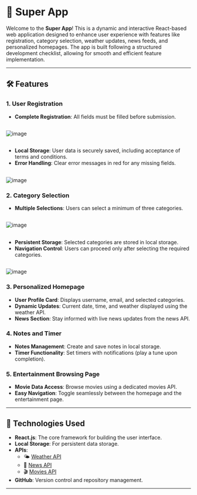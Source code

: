 # 🌟 Super App

Welcome to the **Super App**! This is a dynamic and interactive React-based web application designed to enhance user experience with features like registration, category selection, weather updates, news feeds, and personalized homepages. The app is built following a structured development checklist, allowing for smooth and efficient feature implementation.

---

## 🛠 Features

### 1. **User Registration**
- **Complete Registration**: All fields must be filled before submission.
##
![image](https://github.com/user-attachments/assets/123af830-dc7f-47f1-8cca-e1f02bdadfe0)

##
- **Local Storage**: User data is securely saved, including acceptance of terms and conditions.
- **Error Handling**: Clear error messages in red for any missing fields.
##
![image](https://github.com/user-attachments/assets/d2c0d081-d72c-4f93-b8f4-3db8b836b923)
###

### 2. **Category Selection**
- **Multiple Selections**: Users can select a minimum of three categories.
##
![image](https://github.com/user-attachments/assets/66f9c062-5c8d-40fd-9c21-06d9d0b99f4c)
##
- **Persistent Storage**: Selected categories are stored in local storage.
- **Navigation Control**: Users can proceed only after selecting the required categories.
##
![image](https://github.com/user-attachments/assets/b36f2db3-052f-4a1a-b4d9-4b20c3409406)
###

### 3. **Personalized Homepage**
- **User Profile Card**: Displays username, email, and selected categories.
- **Dynamic Updates**: Current date, time, and weather displayed using the weather API.
- **News Section**: Stay informed with live news updates from the news API.

### 4. **Notes and Timer**
- **Notes Management**: Create and save notes in local storage.
- **Timer Functionality**: Set timers with notifications (play a tune upon completion).

### 5. **Entertainment Browsing Page**
- **Movie Data Access**: Browse movies using a dedicated movies API.
- **Easy Navigation**: Toggle seamlessly between the homepage and the entertainment page.

---

## 🚀 Technologies Used
- **React.js**: The core framework for building the user interface.
- **Local Storage**: For persistent data storage.
- **APIs**:
  - 🌤 [Weather API](http://weatherapi.com)
  - 📰 [News API](http://newsapi.org)
  - 🎬 [Movies API](https://rapidapi.com/unogs/api/unogs)
- **GitHub**: Version control and repository management.

---

